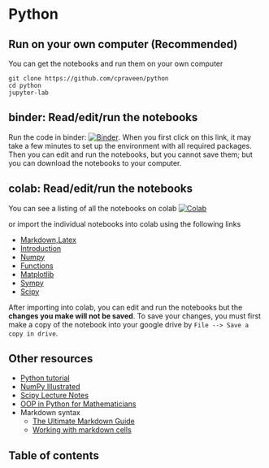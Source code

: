 # Python

## Run on your own computer (Recommended)

You can get the notebooks and run them on your own computer

```shell
git clone https://github.com/cpraveen/python
cd python
jupyter-lab
```

## binder: Read/edit/run the notebooks

Run the code in binder: [![Binder](https://mybinder.org/badge_logo.svg)](https://mybinder.org/v2/gh/cpraveen/python/HEAD). When you first click on this link, it may take a few minutes to set up the environment with all required packages. Then you can edit and run the notebooks, but you cannot save them; but you can download the notebooks to your computer.

## colab: Read/edit/run the notebooks

You can see a listing of all the notebooks on colab [![Colab](https://colab.research.google.com/assets/colab-badge.svg)](https://colab.research.google.com/github/cpraveen/python)

or import the individual notebooks into colab using the following links

* [Markdown,Latex](http://colab.research.google.com/github/cpraveen/python/blob/master/00_tips.ipynb)
* [Introduction](http://colab.research.google.com/github/cpraveen/python/blob/master/01_intro.ipynb)
* [Numpy](http://colab.research.google.com/github/cpraveen/python/blob/master/02_numpy.ipynb)
* [Functions](http://colab.research.google.com/github/cpraveen/python/blob/master/03_functions.ipynb)
* [Matplotlib](http://colab.research.google.com/github/cpraveen/python/blob/master/04_matplotlib.ipynb)
* [Sympy](http://colab.research.google.com/github/cpraveen/python/blob/master/05_sympy.ipynb)
* [Scipy](http://colab.research.google.com/github/cpraveen/python/blob/master/06_scipy.ipynb)

After importing into colab, you can edit and run the notebooks but the **changes you make will not be saved**. To save your changes, you must first make a copy of the notebook into your google drive by `File --> Save a copy in drive`.

## Other resources

* [Python tutorial](https://docs.python.org/tutorial)
* [NumPy Illustrated](http://medium.com/better-programming/numpy-illustrated-the-visual-guide-to-numpy-3b1d4976de1d)
* [Scipy Lecture Notes](http://scipy-lectures.org)
* [OOP in Python for Mathematicians](https://object-oriented-python.github.io)
* Markdown syntax
  * [The Ultimate Markdown Guide](https://medium.com/analytics-vidhya/the-ultimate-markdown-guide-for-jupyter-notebook-d5e5abf728fd)
  * [Working with markdown cells](https://jupyter-notebook.readthedocs.io/en/stable/examples/Notebook/Working%20With%20Markdown%20Cells.html)

## Table of contents

```{tableofcontents}
```
